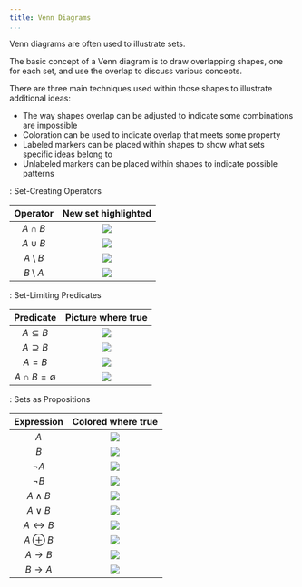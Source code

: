 ```yaml
---
title: Venn Diagrams
...
```


Venn diagrams are often used to illustrate sets.

The basic concept of a Venn diagram is to draw overlapping shapes,
one for each set, and use the overlap to discuss various concepts.

There are three main techniques used within those shapes to illustrate additional ideas:

- The way shapes overlap can be adjusted to indicate some combinations are impossible
- Coloration can be used to indicate overlap that meets some property
- Labeled markers can be placed within shapes to show what sets specific ideas belong to
- Unlabeled markers can be placed within shapes to indicate possible patterns


: Set-Creating Operators

|Operator|New set highlighted|
|:------:|:-----------------:|
|$A \cap B$| ![](files/venn-cap.svg) |
|$A \cup B$| ![](files/venn-cup.svg) |
|$A \setminus B$| ![](files/venn-A-B.svg) |
|$B \setminus A$| ![](files/venn-B-A.svg) |


: Set-Limiting Predicates

|Predicate|Picture where true|
|:------:|:-----------------:|
|$A \subseteq B$| ![](files/venn-AsubB.svg) |
|$A \supseteq B$| ![](files/venn-AsupB.svg) |
|$A = B$| ![](files/venn-same.svg) |
|$A \cap B = \emptyset$| ![](files/venn-disjoint.svg) |


: Sets as Propositions

|Expression|Colored where true|
|:--------:|:----------------:|
|$A$| ![](files/venn-A.svg) |
|$B$| ![](files/venn-B.svg) |
|$\lnot A$| ![](files/venn-nA.svg) |
|$\lnot B$| ![](files/venn-nB.svg) |
|$A \land B$| ![](files/venn-cap.svg) |
|$A \lor B$| ![](files/venn-cup.svg) |
|$A \leftrightarrow B$| ![](files/venn-eq.svg) |
|$A \oplus B$| ![](files/venn-xor.svg) |
|$A \rightarrow B$| ![](files/venn-AiB.svg) |
|$B \rightarrow A$| ![](files/venn-BiA.svg) |
